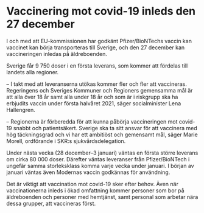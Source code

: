 # Vaccinering mot covid-19 inleds den 27 december

I och med att EU-kommissionen har godkänt Pfizer/BioNTechs vaccin kan vaccinet kan börja transporteras till Sverige, och den 27 december kan vaccineringen inledas på äldreboenden.

Sverige får 9 750 doser i en första leverans, som kommer att fördelas till landets alla regioner.

– I takt med att leveranserna utökas kommer fler och fler att vaccineras. Regeringens och Sveriges Kommuner och Regioners gemensamma mål är att alla över 18 år samt alla under 18 år och som är i riskgrupp ska ha erbjudits vaccin under första halvåret 2021, säger socialminister Lena Hallengren.

– Regionerna är förberedda för att kunna påbörja vaccineringen mot covid-19 snabbt och patientsäkert. Sverige ska ta sitt ansvar för att vaccinera med hög täckningsgrad och vi har ett ambitiöst och gemensamt mål, säger Marie Morell, ordförande i SKR:s sjukvårdsdelegation.

Under nästa vecka (28 december–3 januari) väntas en första större leverans om cirka 80 000 doser. Därefter väntas leveranser från Pfizer/BioNTech i ungefär samma storleksklass komma varje vecka under januari. I början av januari väntas även Modernas vaccin godkännas för användning.

Det är viktigt att vaccination mot covid-19 sker efter behov. Även när vaccinationerna inleds i ökad omfattning kommer personer som bor på äldreboenden och personer med hemtjänst, samt personal som arbetar nära dessa grupper, att vaccineras först.
